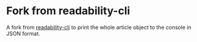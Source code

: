 # Fork from readability-cli

A fork from [readability-cli](https://github.com/NightMachinary/readability-cli) to print
the whole article object to the console in JSON format.
